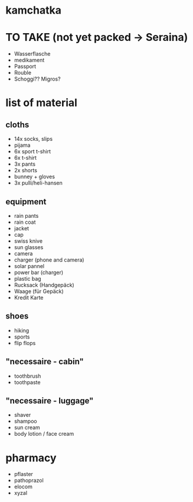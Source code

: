 # kamchatka

# TO TAKE (not yet packed -> Seraina)
- Wasserflasche
- medikament
- Passport
- Rouble
- Schoggi?? Migros?

# list of material
## cloths
- 14x socks, slips
- pijama
- 6x sport t-shirt
- 6x t-shirt
- 3x pants
- 2x shorts
- bunney + gloves
- 3x pulli/heli-hansen

## equipment
- rain pants
- rain coat
- jacket
- cap
- swiss knive
- sun glasses 
- camera
- charger (phone and camera)
- solar pannel
- power bar (charger)
- plastic bag
- Rucksack (Handgepäck)
- Waage (für Gepäck)
- Kredit Karte

## shoes 
- hiking
- sports 
- flip flops

## "necessaire - cabin"
- toothbrush
- toothpaste

## "necessaire - luggage"
- shaver
- shampoo
- sun cream
- body lotion / face cream

# pharmacy
- pflaster
- pathoprazol
- elocom
- xyzal
